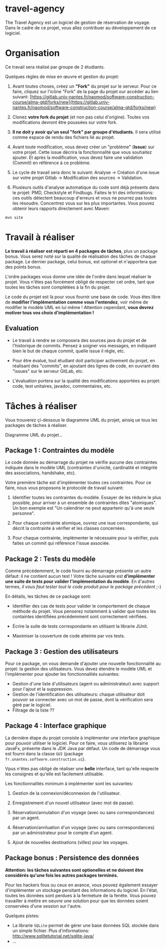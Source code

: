 # travel-agency

The Travel Agency est un logiciel de gestion de réservation de voyage.
Dans le cadre de ce projet, vous allez contribuer au développement de ce logiciel.


# Organisation

Ce travail sera réalisé par groupe de 2 étudiants.

Quelques règles de mise en œuvre et gestion du projet:

1. Avant toutes choses, créez un **"Fork"** du projet sur le serveur.
Pour ce faire, cliquez sur l'icône "Fork" de la page du projet our accéder au lien suivant: [https://gitlab.univ-nantes.fr/naomod/software-construction-course/alma-gtd/forks/new](https://gitlab.univ-nantes.fr/naomod/software-construction-course/alma-gtd/forks/new)

2. Clonez **votre fork du projet** (et non pas celui d'origine). Toutes vos modifications devront être poussées sur votre fork.

3. **Il ne doit y avoir qu'un seul "fork" par groupe d'étudiants.** Il sera utilisé comme espace de rendu des fichiers lié au projet.

4. Avant toute modification, vous devez créer un "problème" (**Issue**) sur votre projet. Cette issue décrira la fonctionnalité que vous souhaitez ajouter. Et après la modification, vous devez faire une validation (Commit) en référence à ce problème.

5. Le cycle de travail sera donc le suivant: Analyse -> Création d'une issue sur votre projet Gitlab -> Modification des sources -> Validation.

6. Plusieurs outils d'analyse automatique du code sont déjà présents dans le projet: PMD, Checkstyle et Findbugs. Faites le tri des informations: ces outils détectent beaucoup d'erreurs et vous ne pourrez pas toutes les résoudre. Concentrez vous sur les plus importantes. Vous pouvez obtenir leurs rapports directement avec Maven:
```
mvn site
```

# Travail à réaliser

**Le travail à réaliser est réparti en 4 packages de tâches**, plus un package bonus. Vous serez noté sur la qualité de réalisation des tâches de chaque package. Le dernier package, celui bonus, est optionel et n'apportera que des points bonus.

L'ordre packages vous donne une idée de l'ordre dans lequel réaliser le projet. Vous n'êtes pas forcément obligé de respecter cet ordre, tant que toutes les tâches sont complétées à la fin du projet.

Le code du projet est là pour vous fournir une base de code. Vous êtes libre de **modifier l'implémentation comme vous l'entendez**, voir même de modifier le modèle UML en lui même ! Attention cependant, **vous devrez motiver tous vos choix d'implémentation !**

## Evaluation

* Le travail à rendre se composera des sources java du projet et de l'historique de commits. Pensez à soigner vos messages, en indiquant bien le but de chaque commit, quelle issue il règle, etc.

* Pour être évalué, tout étudiant doit participer activement du projet, en réalisant des "commits", en ajoutant des lignes de code, en ouvrant des "issues" sur le serveur GitLab, etc.

* L'évaluation portera sur la qualité des modifications apportées au projet: code, test unitaires, javadoc, commentaires, etc.

# Tâches à réaliser

Vous trouverez çi-dessous le diagramme UML du projet, ainsiq ue tous les packages de tâches à réaliser.

Diagramme UML du projet...

## Package 1 : Contraintes du modèle

Le code donnée au démarrage du projet ne vérifie aucune des contraintes indiquée dans le modèle UML (contraintes d'unicité, cardinalité et intégrité des associations, handshake, etc).

Votre première tâche est d'implémenter toutes ces contraintes. Pour ce faire, nous vous proposons le protocole de travail suivant:

1. Identifier toutes les contraintes du modèle. Essayer de les réduire le plus possible, pour arriver à un ensemble de contraintes dites "atomiques". Un bon exemple est "Un calendrier ne peut appartenir qu'à une seule personne".

2. Pour chaque contrainte atomique, ouvrez une isue correspondante, qui décrit la contrainte à vérifier et les classes concernées.

3. Pour chaque contrainte, implémenter le nécessaire pour la vérifier, puis faites un commit qui référence l'issue associée.

## Package 2 : Tests du modèle

Comme précédemment, le code fourni au démarrage présente un autre défaut: il ne contient aucun test ! Votre tâche suivante est **d'implémenter une suite de tests pour valider l'implémentation du modèle**. En d'autres termes, *il vous faut tester tout le code produit pour le package précédent* ;-)

En détails, les tâches de ce package sont:
* Identifier des cas de tests pour valider le comportement de chaque méthode du projet. Vous penserez notamment à valider que toutes les containtes identifiées précédemment sont correctement vérifiées.

* Écrire la suite de tests correspondante en utilisant la librarie JUnit.

* Maximiser la couverture de code atteinte par vos tests.

## Package 3 : Gestion des utilisateurs

Pour ce package, on vous demande d'ajouter une nouvelle fonctionnalité au projet: la gestion des utilisateurs. Vous devez étendre le modèle UML et l'implémenter pour ajouter les fonctionnalités suivantes:

* Gestion d'une liste d'utilisateurs (agent ou administrateur) avec support pour l'ajout et la suppression.
* Gestion de l'identification des utilisateurs: chaque utilisateur doit pouvoir se connecter avec un mot de passe, dont la vérification sera géré par le logiciel.
* Filtrage de la liste ??

## Package 4 : Interface graphique

La dernière étape du projet consiste à implémenter une interface graphique pour pouvoir utiliser le logiciel. Pour ce faire, vous utiliserez la librairie JavaFx, présente dans le JDK Java par défaut. Un code de démarrage vous est fourni dans la classe `GUI` (package `fr.unantes.software.construction.ui`).

Vpus n'êtes pas obligé de réaliser une **belle** interface, tant qu'elle respecte les consignes et qu'elle est facilement utilisable.

Les fonctionnalités minimum à implémenter sont les suivantes:
1. Gestion de la connexion/déconnexion de l'utilisateur.

2. Enregistrement d'un nouvel utilisateur (avec mot de passe).

3. Réservation/annulation d'un voyage (avec ou sans correspondances) par un agent.

4. Réservation/annluation d'un voyage (avec ou sans correspondances) par un administrateur pour le compte d'un agent.

5. Ajout de nouvelles destinations (villes) pour les voyages.

## Package bonus : Persistence des données

**Attention: les tâches suivantes sont optionelles et ne doivent être considérés qu'une fois les autres packages terminés.**

Pour les hackers fous ou ceux en avance, vous pouvez également essayer d'implémenter un stockage persitant des informations du logiciel. En l'état, toutes les données sont perdues à la fermeture de la fenête. Vous pouvez travailler à mettre en oeuvre une solution pour que les données soient conservées d'une session sur l'autre.

Quelques pistes:
* La librarie `SQLite` permet de gérer une base données SQL stockée dans un simple fichier. Plus d'informations: http://www.sqlitetutorial.net/sqlite-java/
* ...
